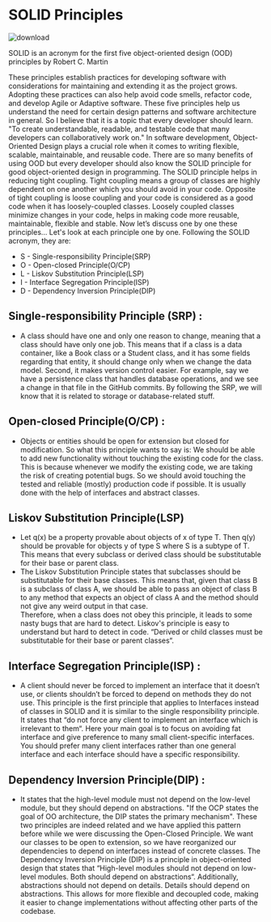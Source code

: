 # SOLID Principles
![download](https://github.com/ZaraSam/SolidPrinciples/assets/136806163/35934e97-036e-45db-aafb-205835c67364)


SOLID is an acronym for the first five object-oriented design (OOD) principles by Robert C. Martin

These principles establish practices for developing software with considerations for maintaining and extending it as the project grows. Adopting these practices can also help avoid code smells, refactor code, and develop Agile or Adaptive software.
These five principles help us understand the need for certain design patterns and software architecture in general. So I believe that it is a topic that every developer should learn.
"To create understandable, readable, and testable code that many developers can collaboratively work on."
In software development, Object-Oriented Design plays a crucial role when it comes to writing flexible, scalable, maintainable, and reusable code. There are so many benefits of using OOD but every developer should also know the SOLID principle for good object-oriented design in programming. 
The SOLID principle helps in reducing tight coupling. Tight coupling means a group of classes are highly dependent on one another which you should avoid in your code.
Opposite of tight coupling is loose coupling and your code is considered as a good code when it has loosely-coupled classes.
Loosely coupled classes minimize changes in your code, helps in making code more reusable, maintainable, flexible and stable. Now let’s discuss one by one these principles…
Let's look at each principle one by one. Following the SOLID acronym, they are:

- S - Single-responsibility Principle(SRP)
- O - Open-closed Principle(O/CP)
- L - Liskov Substitution Principle(LSP)
- I - Interface Segregation Principle(ISP)
- D - Dependency Inversion Principle(DIP)


## Single-responsibility Principle (SRP) :
* A class should have one and only one reason to change, meaning that a class should have only one job.
This means that if a class is a data container, like a Book class or a Student class, and it has some fields regarding that entity, it should change only when we change the data model.
Second, it makes version control easier. For example, say we have a persistence class that handles database operations, and we see a change in that file in the GitHub commits. By following the SRP, we will know that it is related to storage or database-related stuff.

## Open-closed Principle(O/CP) :
 *  Objects or entities should be open for extension but closed for modification.
So what this principle wants to say is: We should be able to add new functionality without touching the existing code for the class. This is because whenever we modify the existing code, we are taking the risk of creating potential bugs. So we should avoid touching the tested and reliable (mostly) production code if possible.
It is usually done with the help of interfaces and abstract classes.

## Liskov Substitution Principle(LSP)
* Let q(x) be a property provable about objects of x of type T. Then q(y) should be provable for objects y of type S where S is a subtype of T.
This means that every subclass or derived class should be substitutable for their base or parent class.
* The Liskov Substitution Principle states that subclasses should be substitutable for their base classes.
This means that, given that class B is a subclass of class A, we should be able to pass an object of class B to any method that expects an object of class A and the method should not give any weird output in that case.   
Therefore, when a class does not obey this principle, it leads to some nasty bugs that are hard to detect.
Liskov's principle is easy to understand but hard to detect in code. 
“Derived or child classes must be substitutable for their base or parent classes“.

## Interface Segregation Principle(ISP) :
* A client should never be forced to implement an interface that it doesn’t use, or clients shouldn’t be forced to depend on methods they do not use.
This principle is the first principle that applies to Interfaces instead of classes in SOLID and it is similar to the single responsibility principle. It states that “do not force any client to implement an interface which is irrelevant to them“. Here your main goal is to focus on avoiding fat interface and give preference to many small client-specific interfaces. You should prefer many client interfaces rather than one general interface and each interface should have a specific responsibility.

## Dependency Inversion Principle(DIP) :
* It states that the high-level module must not depend on the low-level module, but they should depend on abstractions.
"If the OCP states the goal of OO architecture, the DIP states the primary mechanism".
These two principles are indeed related and we have applied this pattern before while we were discussing the Open-Closed Principle.
We want our classes to be open to extension, so we have reorganized our dependencies to depend on interfaces instead of concrete classes.
The Dependency Inversion Principle (DIP) is a principle in object-oriented design that states that “High-level modules should not depend on low-level modules. Both should depend on abstractions“. Additionally, abstractions should not depend on details. Details should depend on abstractions.
This allows for more flexible and decoupled code, making it easier to change implementations without affecting other parts of the codebase.









         
